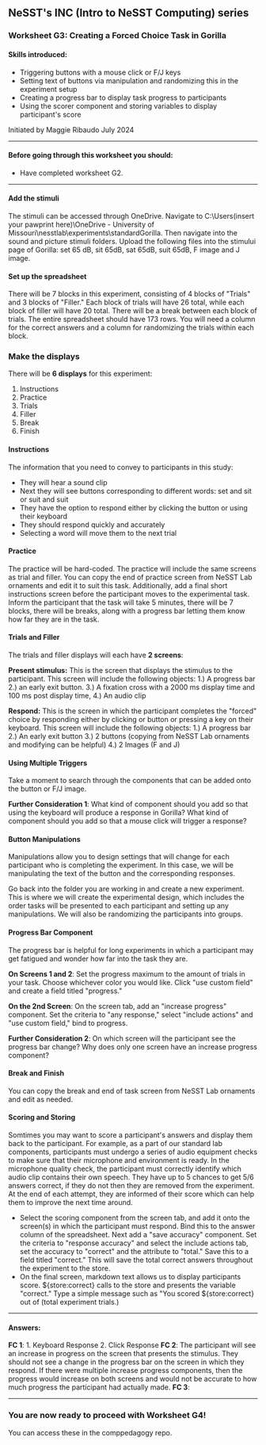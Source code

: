 ## NeSST's INC (Intro to NeSST Computing) series
### Worksheet G3: Creating a Forced Choice Task in Gorilla

#### Skills introduced: 
* Triggering buttons with a mouse click or F/J keys
* Setting text of buttons via manipulation and randomizing this in the experiment setup
* Creating a progress bar to display task progress to participants 
* Using the scorer component and storing variables to display participant's score

Initiated by Maggie Ribaudo July 2024 

---------------------------------------------------------------------------
#### Before going through this worksheet you should:
* Have completed worksheet G2.
---------------------------------------------------------------------------
#### Add the stimuli
The stimuli can be accessed through OneDrive. Navigate to C:\Users\(insert your pawprint here)\OneDrive - University of Missouri\nesstlab\experiments\standardGorilla\. Then navigate into the sound and picture stimuli folders. Upload the following files into the stimului page of Gorilla: set 65 dB, sit 65dB, sat 65dB, suit 65dB, F image and J image. 

#### Set up the spreadsheet
There will be 7 blocks in this experiment, consisting of 4 blocks of "Trials" and 3 blocks of "Filler." Each block of trials will have 26 total, while each block of filler will have 20 total. There will be a break between each block of trials. The entire spreadsheet should have 173 rows. You will need a column for the correct answers and a column for randomizing the trials within each block. 

### Make the displays
There will be **6 displays** for this experiment:
1. Instructions
2. Practice
3. Trials
4. Filler
5. Break
6. Finish

#### Instructions
The information that you need to convey to participants in this study:
* They will hear a sound clip
* Next they will see buttons corresponding to different words: set and sit or suit and suit
* They have the option to respond either by clicking the button or using their keyboard
* They should respond quickly and accurately
* Selecting a word will move them to the next trial

#### Practice
The practice will be hard-coded. The practice will include the same screens as trial and filler. You can copy the end of practice screen from NeSST Lab ornaments and edit it to suit this task. Additionally, add a final short instructions screen before the participant moves to the experimental task. Inform the participant that the task will take 5 minutes, there will be 7 blocks, there will be breaks, along with a progress bar letting them know how far they are in the task. 

#### Trials and Filler
The trials and filler displays will each have **2 screens**:

**Present stimulus:** This is the screen that displays the stimulus to the participant. This screen will include the following objects:
1.) A progress bar
2.) an early exit button.
3.) A fixation cross with a 2000 ms display time and 100 ms post display time, 
4.) An audio clip

**Respond:** This is the screen in which the participant completes the "forced" choice by responding either by clicking or button or pressing a key on their keyboard. This screen will include the following objects:
1.) A progress bar
2.) An early exit button
3.) 2 buttons (copying from NeSST Lab ornaments and modifying can be helpful)
4.) 2 Images (F and J)

#### Using Multiple Triggers
Take a moment to search through the components that can be added onto the button or F/J image.

**Further Consideration 1**: What kind of component should you add so that using the keyboard will produce a response in Gorilla? What kind of component should you add so that a mouse click will trigger a response?

#### Button Manipulations
Manipulations allow you to design settings that will change for each participant who is completing the experiment. In this case, we will be manipulating the text of the button and the corresponding responses. 

Go back into the folder you are working in and create a new experiment. This is where we will create the experimental design, which includes the order tasks will be presented to each participant and setting up any manipulations. We will also be randomizing the participants into groups. 

#### Progress Bar Component
The progress bar is helpful for long experiments in which a participant may get fatigued and wonder how far into the task they are. 

**On Screens 1 and 2**: Set the progress maximum to the amount of trials in your task. Choose whichever color you would like. Click "use custom field" and create a field titled "progress."

**On the 2nd Screen**: On the screen tab, add an "increase progress" component. Set the criteria to "any response," select "include actions" and "use custom field," bind to progress. 

**Further Consideration 2**: On which screen will the participant see the progress bar change? Why does only one screen have an increase progress component?

#### Break and Finish
You can copy the break and end of task screen from NeSST Lab ornaments and edit as needed.  

#### Scoring and Storing 
Somtimes you may want to score a participant's answers and display them back to the participant. For example, as a part of our standard lab components, participants must undergo a series of audio equipment checks to make sure that their microphone and environment is ready. In the microphone quality check, the participant must correctly identify which audio clip contains their own speech. They have up to 5 chances to get 5/6 answers correct, if they do not then they are removed from the experiment. At the end of each attempt, they are informed of their score which can help them to improve the next time around. 

* Select the scoring component from the screen tab, and add it onto the screen(s) in which the participant must respond. Bind this to the answer column of the spreadsheet. Next add a "save accuracy" component. Set the criteria to "response accuracy" and select the include actions tab, set the accuracy to "correct" and the attribute to "total." Save this to a field titled "correct." This will save the total correct answers throughout the experiment to the store. 
* On the final screen, markdown text allows us to display participants score. ${store:correct} calls to the store and presents the variable "correct." Type a simple message such as "You scored ${store:correct} out of (total experiment trials.)

--------------------------------------------------------------------------------------------------------------------------------------------------------------------------------
#### Answers:

**FC 1**: 1. Keyboard Response 2. Click Response
**FC 2**: The participant will see an increase in progress on the screen that presents the stimulus. They should not see a change in the progress bar on the screen in which they respond. If there were multiple increase progress components, then the progress would increase on both screens and would not be accurate to how much progress the participant had actually made. 
**FC 3**: 

--------------------------------------------------------------------------------------------------------------------------------------------------------------------------------
### You are now ready to proceed with Worksheet G4!
You can access these in the comppedagogy repo.
